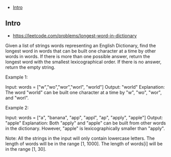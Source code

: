 - [Intro](#intro)

## Intro

- https://leetcode.com/problems/longest-word-in-dictionary

Given a list of strings words representing an English Dictionary, find the longest word in words that can be built one character at a time by other words in words.  If there is more than one possible answer, return the longest word with the smallest lexicographical order.  If there is no answer, return the empty string.

Example 1:

Input: 
words = ["w","wo","wor","worl", "world"]
Output: "world"
Explanation: 
The word "world" can be built one character at a time by "w", "wo", "wor", and "worl".

Example 2:

Input: 
words = ["a", "banana", "app", "appl", "ap", "apply", "apple"]
Output: "apple"
Explanation: 
Both "apply" and "apple" can be built from other words in the dictionary. However, "apple" is lexicographically smaller than "apply".

Note:
All the strings in the input will only contain lowercase letters.
The length of words will be in the range [1, 1000].
The length of words[i] will be in the range [1, 30].
